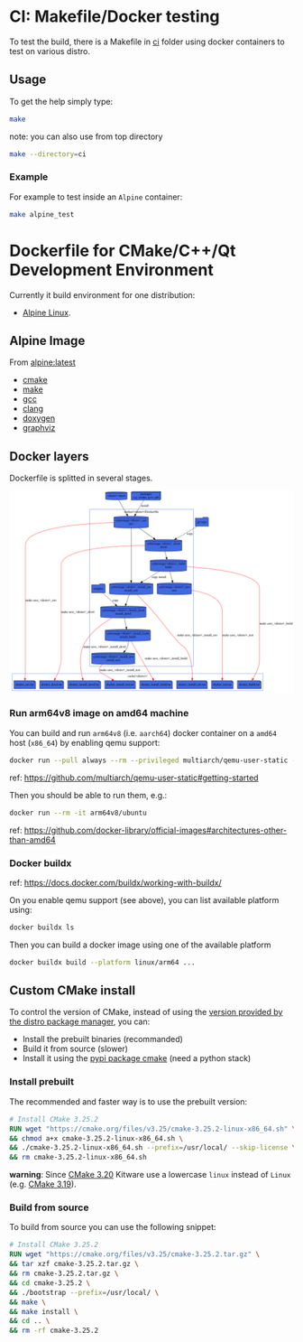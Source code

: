 # CI: Makefile/Docker testing

To test the build, there is a Makefile in [ci](.) folder using
docker containers to test on various distro.

## Usage

To get the help simply type:
```sh
make
```

note: you can also use from top directory
```sh
make --directory=ci
```

### Example

For example to test inside an `Alpine` container:
```sh
make alpine_test
```

# Dockerfile for CMake/C++/Qt Development Environment

Currently it build environment for one distribution:
* [Alpine Linux](https://alpinelinux.org/).

## Alpine Image

From [alpine:latest](https://hub.docker.com/r/alpine/)
* [cmake](https://pkgs.alpinelinux.org/package/edge/main/x86_64/cmake)
* [make](https://pkgs.alpinelinux.org/package/edge/main/x86_64/make)
* [gcc](https://pkgs.alpinelinux.org/package/edge/main/x86_64/gcc)
* [clang](https://pkgs.alpinelinux.org/package/edge/main/x86_64/clang)
* [doxygen](https://pkgs.alpinelinux.org/package/edge/main/x86_64/doxygen)
* [graphviz](https://pkgs.alpinelinux.org/package/edge/main/x86_64/graphviz)

## Docker layers

Dockerfile is splitted in several stages.

![docker](docs/docker.svg)

### Run arm64v8 image on amd64 machine

You can build and run `arm64v8` (i.e. `aarch64`) docker container on a `amd64` host (`x86_64`) by enabling qemu support:
```sh
docker run --pull always --rm --privileged multiarch/qemu-user-static --reset -p yes
```
ref: https://github.com/multiarch/qemu-user-static#getting-started

Then you should be able to run them, e.g.:
```sh
docker run --rm -it arm64v8/ubuntu
```
ref: https://github.com/docker-library/official-images#architectures-other-than-amd64

### Docker buildx

ref: https://docs.docker.com/buildx/working-with-buildx/

On you enable qemu support (see above), you can list available platform using:
```sh
docker buildx ls
```
Then you can build a docker image using one of the available platform
```sh
docker buildx build --platform linux/arm64 ...
```

## Custom CMake install

To control the version of CMake, instead of using the
[version provided by the distro package manager](https://repology.org/project/cmake/badges), you can:
* Install the prebuilt binaries (recommanded) 
* Build it from source (slower)
* Install it using the [pypi package cmake](https://pypi.org/project/cmake/) (need a python stack)

### Install prebuilt

The recommended and faster way is to use the prebuilt version:
```Dockerfile
# Install CMake 3.25.2
RUN wget "https://cmake.org/files/v3.25/cmake-3.25.2-linux-x86_64.sh" \
&& chmod a+x cmake-3.25.2-linux-x86_64.sh \
&& ./cmake-3.25.2-linux-x86_64.sh --prefix=/usr/local/ --skip-license \
&& rm cmake-3.25.2-linux-x86_64.sh
```

**warning**: Since [CMake 3.20](https://cmake.org/files/v3.20/) Kitware use a lowercase `linux` instead of `Linux` (e.g. [CMake 3.19](https://cmake.org/files/v3.19/)).

### Build from source

To build from source you can use the following snippet:
```Dockerfile
# Install CMake 3.25.2
RUN wget "https://cmake.org/files/v3.25/cmake-3.25.2.tar.gz" \
&& tar xzf cmake-3.25.2.tar.gz \
&& rm cmake-3.25.2.tar.gz \
&& cd cmake-3.25.2 \
&& ./bootstrap --prefix=/usr/local/ \
&& make \
&& make install \
&& cd .. \
&& rm -rf cmake-3.25.2
```

